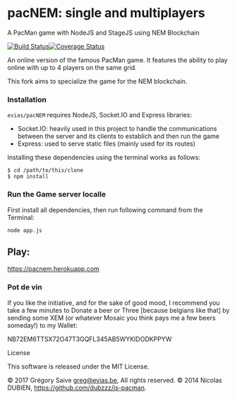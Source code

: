 # pacNEM: single and multiplayers

A PacMan game with NodeJS and StageJS using NEM Blockchain

[![Build Status](https://travis-ci.org/evias/pacNEM.svg?branch=master)](https://travis-ci.org/evias/pacNEM)[![Coverage Status](https://coveralls.io/repos/evias/pacNEM/badge.svg?branch=master)](https://coveralls.io/r/evias/pacNEM?branch=master)

An online version of the famous PacMan game. It features the ability to play online with up to 4 players on the same grid.

This fork aims to specialize the game for the NEM blockchain.

### Installation

```evias/pacNEM``` requires NodeJS, Socket.IO and Express libraries:
- Socket.IO: heavily used in this project to handle the communications between the server and its clients to establich and then run the game
- Express: used to serve static files (mainly used for its routes)

Installing these dependencies using the terminal works as follows:
```
$ cd /path/to/this/clone
$ npm install
```

### Run the Game server localle

First install all dependencies, then run following command from the Terminal:

```
node app.js
```

## Play:

https://pacnem.herokuapp.com

### Pot de vin

If you like the initiative, and for the sake of good mood, I recommend you take a few minutes to Donate a beer or Three [because belgians like that] by sending some XEM (or whatever Mosaic you think pays me a few beers someday!) to my Wallet:

NB72EM6TTSX72O47T3GQFL345AB5WYKIDODKPPYW

License

This software is released under the MIT License.

© 2017 Grégory Saive greg@evias.be, All rights reserved.
© 2014 Nicolas DUBIEN, https://github.com/dubzzz/js-pacman.

